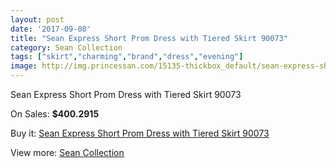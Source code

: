 ```yaml
---
layout: post
date: '2017-09-08'
title: "Sean Express Short Prom Dress with Tiered Skirt 90073"
category: Sean Collection
tags: ["skirt","charming","brand","dress","evening"]
image: http://img.princessan.com/15135-thickbox_default/sean-express-short-prom-dress-with-tiered-skirt-90073.jpg
---
```

Sean Express Short Prom Dress with Tiered Skirt 90073

On Sales: **$400.2915**
<a href="https://www.princessan.com/en/sean-collection/7061-sean-express-short-prom-dress-with-tiered-skirt-90073.html"><amp-img layout="responsive" width="600" height="600" src="//img.princessan.com/15135-thickbox_default/sean-express-short-prom-dress-with-tiered-skirt-90073.jpg" alt="Sean Express Short Prom Dress with Tiered Skirt 90073 0" /></a>
<a href="https://www.princessan.com/en/sean-collection/7061-sean-express-short-prom-dress-with-tiered-skirt-90073.html"><amp-img layout="responsive" width="600" height="600" src="//img.princessan.com/15137-thickbox_default/sean-express-short-prom-dress-with-tiered-skirt-90073.jpg" alt="Sean Express Short Prom Dress with Tiered Skirt 90073 1" /></a>
<a href="https://www.princessan.com/en/sean-collection/7061-sean-express-short-prom-dress-with-tiered-skirt-90073.html"><amp-img layout="responsive" width="600" height="600" src="//img.princessan.com/15136-thickbox_default/sean-express-short-prom-dress-with-tiered-skirt-90073.jpg" alt="Sean Express Short Prom Dress with Tiered Skirt 90073 2" /></a>

Buy it: [Sean Express Short Prom Dress with Tiered Skirt 90073](https://www.princessan.com/en/sean-collection/7061-sean-express-short-prom-dress-with-tiered-skirt-90073.html "Sean Express Short Prom Dress with Tiered Skirt 90073")

View more: [Sean Collection](https://www.princessan.com/en/56-sean-collection "Sean Collection")